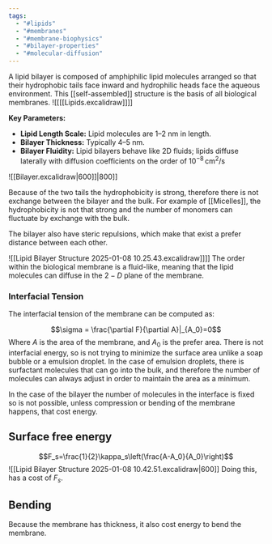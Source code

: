 ```yaml
---
tags:
  - "#lipids"
  - "#membranes"
  - "#membrane-biophysics"
  - "#bilayer-properties"
  - "#molecular-diffusion"
---
```

A lipid bilayer is composed of amphiphilic lipid molecules arranged so that their hydrophobic tails face inward and hydrophilic heads face the aqueous environment. This [[self-assembled]] structure is the basis of all biological membranes.
![[[[Lipids.excalidraw]]]]


**Key Parameters:**
- **Lipid Length Scale:** Lipid molecules are 1–2 nm in length.  
- **Bilayer Thickness:** Typically 4–5 nm.  
- **Bilayer Fluidity:** Lipid bilayers behave like 2D fluids; lipids diffuse laterally with diffusion coefficients on the order of $10^{-8} \, \text{cm}^2/\text{s}$ 



![[Bilayer.excalidraw|600]]|800]]

Because of the two tails the hydrophobicity is strong, therefore there is not exchange between the bilayer and the bulk. 
For example of [[Micelles]], the hydrophobicity is not that strong and the number of monomers can fluctuate by exchange with the bulk. 

The bilayer also have steric repulsions, which make that exist a prefer distance between each other.

![[Lipid Bilayer Structure 2025-01-08 10.25.43.excalidraw]]]]
The order within the biological membrane is a fluid-like, meaning that the lipid molecules can diffuse in the $2-D$ plane of the membrane.

### Interfacial Tension

The interfacial tension of the membrane can be computed as:

$$\sigma = \frac{\partial F}{\partial A}|_{A_0}=0$$
Where $A$ is the area of the membrane, and $A_0$ is the prefer area. There is not interfacial energy, so is not trying to minimize the surface area unlike a soap bubble or a emulsion droplet. 
In the case of emulsion droplets, there is surfactant molecules that can go into the bulk, and therefore the number of molecules can always adjust in order to maintain the area as a minimum. 

In the case of the bilayer the number of molecules in the interface is fixed so is not possible, unless compression or bending of the membrane happens, that cost energy. 

## Surface free energy

$$F_s=\frac{1}{2}\kappa_s\left(\frac{A-A_0}{A_0}\right)$$
![[Lipid Bilayer Structure 2025-01-08 10.42.51.excalidraw|600]]
 Doing this, has a cost of $F_s$. 

## Bending

Because the membrane has thickness, it also cost energy to bend the membrane. 
